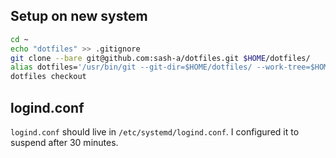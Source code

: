 ## Setup on new system
```bash
cd ~
echo "dotfiles" >> .gitignore
git clone --bare git@github.com:sash-a/dotfiles.git $HOME/dotfiles/
alias dotfiles='/usr/bin/git --git-dir=$HOME/dotfiles/ --work-tree=$HOME'
dotfiles checkout
```
## logind.conf

`logind.conf` should live in `/etc/systemd/logind.conf`. I configured it to suspend after 30 minutes.
